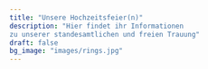 ```yaml
---
title: "Unsere Hochzeitsfeier(n)"
description: "Hier findet ihr Informationen 
zu unserer standesamtlichen und freien Trauung"
draft: false
bg_image: "images/rings.jpg"
---
```


